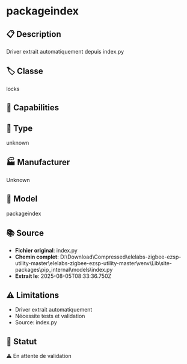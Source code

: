# packageindex

## 📋 Description
Driver extrait automatiquement depuis index.py

## 🏷️ Classe
locks

## 🔧 Capabilities


## 📡 Type
unknown

## 🏭 Manufacturer
Unknown

## 📱 Model
packageindex

## 📚 Source
- **Fichier original**: index.py
- **Chemin complet**: D:\Download\Compressed\elelabs-zigbee-ezsp-utility-master\elelabs-zigbee-ezsp-utility-master\venv\Lib\site-packages\pip\_internal\models\index.py
- **Extrait le**: 2025-08-05T08:33:36.750Z

## ⚠️ Limitations
- Driver extrait automatiquement
- Nécessite tests et validation
- Source: index.py

## 🚀 Statut
⚠️ En attente de validation

